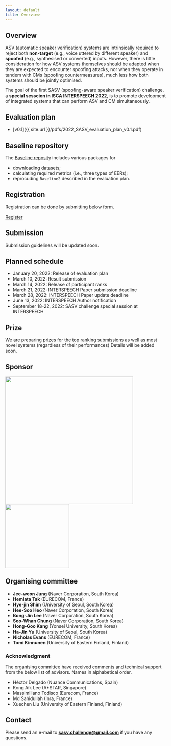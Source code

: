 ```yaml
---
layout: default
title: Overview
---
```


## Overview
ASV (automatic speaker verification) systems are intrinsically required to reject both **non-target** (e.g., voice uttered by different speaker) and **spoofed** (e.g., synthesised or converted) inputs. However, there is little consideration for how ASV systems themselves should be adapted when they are expected to encounter spoofing attacks, nor when they operate in tandem with CMs (spoofing countermeasures), much less how both systems should be jointly optimised. 

The goal of the first SASV (spoofing-aware speaker verification) challenge, a **special sesscion in ISCA INTERSPEECH 2022**, is to promote development of integrated systems that can perform ASV and CM simultaneously.



## Evaluation plan
- [v0.1]({{ site.url }}/pdfs/2022_SASV_evaluation_plan_v0.1.pdf)

## Baseline repository
The [Baseline reposity](https://github.com/sasv-challenge/SASVC2022_Baseline) includes various packages for
- downloading datasets;
- calculating required metrics (i.e., three types of EERs);
- reprocuding `Baseline2` described in the evaluation plan.

## Registration
Registration can be done by submitting below form.

[Register](https://forms.gle/htoVnog34kvs3as56)

## Submission
<p class="message">
  Submission guidelines will be updated soon.
</p>

## Planned schedule
- January 20, 2022: Release of evaluation plan
- March 10, 2022: Result submission
- March 14, 2022: Release of participant ranks
- March 21, 2022: INTERSPEECH Paper submission deadline
- March 28, 2022: INTERSPEECH Paper update deadline
- June 13, 2022: INTERSPEECH Author notification
- September 18-22, 2022: SASV challenge special session at INTERSPEECH

## Prize
We are preparing prizes for the top ranking submissions as well as most novel systems (regardless of their performances)
Details will be added soon.

## Sponsor
<img src='{{ "/images/naverline-logo.png" | relative_url }}' width="400" />
<img src='{{ "/images/clova-logo.png" | relative_url }}' width="200" />




## Organising committee
- **Jee-weon Jung** (Naver Corporation, South Korea)
- **Hemlata Tak** (EURECOM, France)
- **Hye-jin Shim** (University of Seoul, South Korea)
- **Hee-Soo Heo** (Naver Corporation, South Korea)
- **Bong-Jin Lee** (Naver Corporation, South Korea)
- **Soo-Whan Chung** (Naver Corporation, South Korea)
- **Hong-Goo Kang** (Yonsei University, South Korea)
- **Ha-Jin Yu** (University of Seoul, South Korea)
- **Nicholas Evans** (EURECOM, France)
- **Tomi Kinnunen** (University of Eastern Finland, Finland)

### Acknowledgment
The organising committee have received comments and technical support from the below list of advisors. Names in alphabetical order.
- Héctor Delgado (Nuance Communications, Spain)
- Kong Aik Lee (A*STAR, Singapore)
- Massimiliano Todisco (Eurecom, France)
- Md Sahidullah (Inra, France)
- Xuechen Liu (University of Eastern Finland, Finland)

## Contact
Please send an e-mail to **sasv.challenge@gmail.com** if you have any questions.
